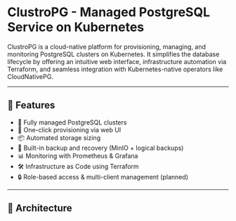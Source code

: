 # ClustroPG - Managed PostgreSQL Service on Kubernetes

ClustroPG is a cloud-native platform for provisioning, managing, and monitoring PostgreSQL clusters on Kubernetes. It simplifies the database lifecycle by offering an intuitive web interface, infrastructure automation via Terraform, and seamless integration with Kubernetes-native operators like CloudNativePG.

---

## 📌 Features

- 🐘 Fully managed PostgreSQL clusters
- 🚀 One-click provisioning via web UI
- 📦 Automated storage sizing
- 🔄 Built-in backup and recovery (MinIO + logical backups)
- 📊 Monitoring with Prometheus & Grafana
- 🛠️ Infrastructure as Code using Terraform
- 🔒 Role-based access & multi-client management (planned)

---

## 🧱 Architecture
